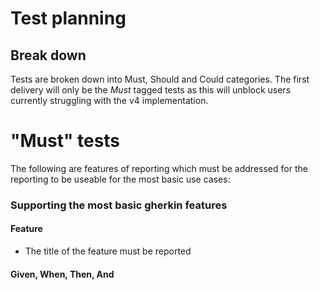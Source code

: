 # Test planning

## Break down
Tests are broken down into Must, Should and Could categories. The first delivery will only be the _Must_ tagged tests as this will unblock users currently struggling with the v4 implementation.

# "Must" tests

The following are features of reporting which must be addressed for the reporting to be useable for the most basic use cases:

### Supporting the most basic gherkin features

#### Feature
- The title of the feature must be reported

#### Given, When, Then, And

